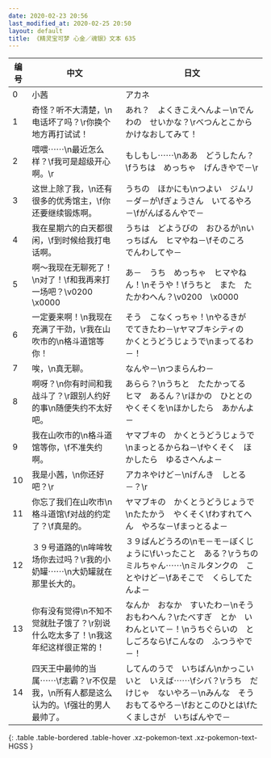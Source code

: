 ```yaml
---
date: 2020-02-23 20:56
last_modified_at: 2020-02-25 20:50
layout: default
title: 《精灵宝可梦 心金／魂银》文本 635
---
```

| 编号 | 中文 | 日文 |
| ---- | ---- | ---- |
| 0 | 小茜 | アカネ |
| 1 | 奇怪？听不大清楚，\n电话坏了吗？\r你换个地方再打试试！ | あれ？　よくきこえへんよ－\nでんわの　せいかな？\rべつんとこから　かけなおしてみて！ |
| 2 | 喂喂⋯⋯\n最近怎么样？\f我可是超级开心啊。\r | もしもし⋯⋯\nああ　どうしたん？\fうちは　めっちゃ　げんきやで－\r |
| 3 | 这世上除了我，\n还有很多的优秀馆主，\f你还要继续锻炼啊。 | うちの　ほかにも\nつよい　ジムリ－ダ－が\fぎょうさん　いてるやろ－\fがんばるんやで－ |
| 4 | 我在星期六的白天都很闲，\f到时候给我打电话啊。 | うちは　どようびの　おひるが\nいっちばん　ヒマやね－\fそのころ　でんわしてや－ |
| 5 | 啊～我现在无聊死了！\n对了！\f和我再来打一场吧？\v0200　\x0000 | あ－　うち　めっちゃ　ヒマやねん！\nそうや！\fうちと　また　たたかわへん？\v0200　\x0000 |
| 6 | 一定要来啊！\n我现在充满了干劲，\r我在山吹市的\n格斗道馆等你！ | そう　こなくっちゃ！\nやるきが　でてきたわ－\rヤマブキシティの　かくとうどうじょうで\nまってるわ－！ |
| 7 | 唉，\n真无聊。 | なんや－\nつまらんわ－ |
| 8 | 啊呀？\n你有时间和我战斗了？\r跟别人约好的事\n随便失约不太好吧。 | あらら？\nうちと　たたかってる　ヒマ　あるん？\rほかの　ひととの　やくそくを\nほかしたら　あかんよ－ |
| 9 | 我在山吹市的\n格斗道馆等你，\f不准失约啊。 | ヤマブキの　かくとうどうじょうで\nまっとるからね－\fやくそく　ほかしたら　ゆるさへんよ－ |
| 10 | 我是小茜，\n你还好吧？\r | アカネやけど－\nげんき　しとる－？\r |
| 11 | 你忘了我们在山吹市\n格斗道馆\f对战的约定了？\f真是的。 | ヤマブキの　かくとうどうじょうで\nたたかう　やくそく\fわすれてへん　やろな－\fまっとるよ－ |
| 12 | ３９号道路的\n哞哞牧场你去过吗？\r我的小奶罐⋯⋯\n大奶罐就在那里长大的。 | ３９ばんどうろの\nモ－モ－ぼくじょうに\fいったこと　ある？\rうちの　ミルちゃん⋯⋯\nミルタンクの　ことやけど－\fあそこで　くらしてたんよ－ |
| 13 | 你有没有觉得\n不知不觉就肚子饿了？\r别说什么吃太多了！\n我这年纪这样很正常的！ | なんか　おなか　すいたわ－\nそう　おもわへん？\rたべすぎ　とか　いわんといて－！\nうちぐらいの　としごろなら\fこんなの　ふつうやで－！ |
| 14 | 四天王中最帅的当属⋯⋯\f志霸？\r不仅是我，\n所有人都是这么认为的。\f强壮的男人最帅了。 | してんのうで　いちばん\nかっこいいと　いえば⋯⋯\fシバ？\rうち　だけじゃ　ないやろ－\nみんな　そう　おもてるやろ－\fおとこのひとは\fたくましさが　いちばんやで－ |
{: .table .table-bordered .table-hover .xz-pokemon-text .xz-pokemon-text-HGSS }